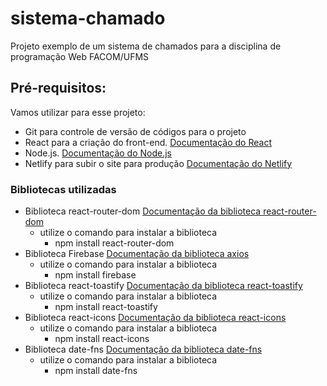 # sistema-chamado
Projeto exemplo de um sistema de chamados para a disciplina de programação Web FACOM/UFMS

## Pré-requisitos:

Vamos utilizar para esse projeto:

- Git para controle de versão de códigos para o projeto
- React para a criação do front-end. [Documentação do React](https://react.dev/)
- Node.js. [Documentação do Node.js](https://nodejs.org/en)
- Netlify para subir o site para produção [Documentação do Netlify](https://app.netlify.com/)

### Bibliotecas utilizadas

- Biblioteca react-router-dom [Documentação da biblioteca react-router-dom](https://reactrouter.com/en/main)
    - utilize o comando para instalar a biblioteca 
        - npm install react-router-dom
- Biblioteca Firebase [Documentação da biblioteca axios](https://firebase.google.com/?hl=pt)
    - utilize o comando para instalar a biblioteca 
        - npm install firebase
- Biblioteca react-toastify [Documentação da biblioteca react-toastify](https://fkhadra.github.io/react-toastify/introduction)
    - utilize o comando para instalar a biblioteca
        - npm install react-toastify      
- Biblioteca react-icons [Documentação da biblioteca react-icons](https://www.npmjs.com/package/react-icons)
    - utilize o comando para instalar a biblioteca
        - npm install react-icons
- Biblioteca date-fns [Documentação da biblioteca date-fns](https://www.npmjs.com/package/date-fns)
    - utilize o comando para instalar a biblioteca
        - npm install date-fns